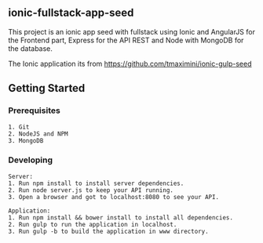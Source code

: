 ## ionic-fullstack-app-seed

This project is an ionic app seed with fullstack using Ionic and AngularJS for the Frontend part, Express for the API REST and Node with MongoDB for the database.

The Ionic application its from https://github.com/tmaximini/ionic-gulp-seed
## Getting Started

### Prerequisites

	1. Git
  	2. NodeJS and NPM
  	3. MongoDB

### Developing

	Server:
    1. Run npm install to install server dependencies.
    2. Run node server.js to keep your API running.
    3. Open a browser and got to localhost:8080 to see your API.

	Application:
    1. Run npm install && bower install to install all dependencies.
    2. Run gulp to run the application in localhost.
    3. Run gulp -b to build the application in www directory.
